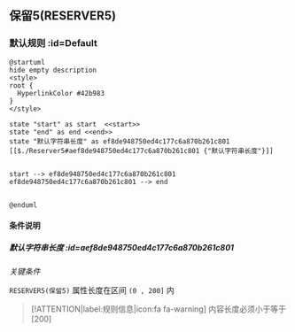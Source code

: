 ## 保留5(RESERVER5) <!-- {docsify-ignore-all} -->

   

### 默认规则 :id=Default

```plantuml
@startuml
hide empty description
<style>
root {
  HyperlinkColor #42b983
}
</style>

state "start" as start  <<start>>
state "end" as end <<end>>
state "默认字符串长度" as ef8de948750ed4c177c6a870b261c801 [[$./Reserver5#aef8de948750ed4c177c6a870b261c801 {"默认字符串长度"}]]


start --> ef8de948750ed4c177c6a870b261c801 
ef8de948750ed4c177c6a870b261c801 --> end 


@enduml
```

#### 条件说明

##### 默认字符串长度 :id=aef8de948750ed4c177c6a870b261c801


*关键条件*


`RESERVER5(保留5)` 属性长度在区间 `(0 , 200]` 内

> [!ATTENTION|label:规则信息|icon:fa fa-warning]
> 内容长度必须小于等于[200]








